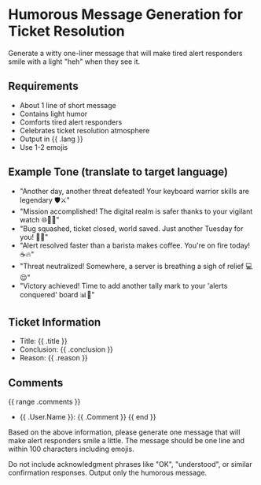 # Humorous Message Generation for Ticket Resolution

Generate a witty one-liner message that will make tired alert responders smile with a light "heh" when they see it.

## Requirements
- About 1 line of short message
- Contains light humor
- Comforts tired alert responders
- Celebrates ticket resolution atmosphere
- Output in {{ .lang }}
- Use 1-2 emojis

## Example Tone (translate to target language)
- "Another day, another threat defeated! Your keyboard warrior skills are legendary 🛡️⚔️"
- "Mission accomplished! The digital realm is safer thanks to your vigilant watch 🌐🦸‍♂️"
- "Bug squashed, ticket closed, world saved. Just another Tuesday for you! 🐛✨"
- "Alert resolved faster than a barista makes coffee. You're on fire today! ☕🔥"
- "Threat neutralized! Somewhere, a server is breathing a sigh of relief 💻😌"
- "Victory achieved! Time to add another tally mark to your 'alerts conquered' board 📊🎯"

## Ticket Information
- Title: {{ .title }}
- Conclusion: {{ .conclusion }}
- Reason: {{ .reason }}

## Comments

{{ range .comments }}
- {{ .User.Name }}: {{ .Comment }}
{{ end }}

Based on the above information, please generate one message that will make alert responders smile a little.
The message should be one line and within 100 characters including emojis.

Do not include acknowledgment phrases like "OK", "understood", or similar confirmation responses. Output only the humorous message.
